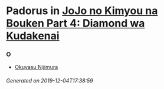 # Padorus in [JoJo no Kimyou na Bouken Part 4: Diamond wa Kudakenai](https://myanimelist.net/manga/3006/JoJo_no_Kimyou_na_Bouken_Part_4__Diamond_wa_Kudakenai)

### O
* [Okuyasu Nijimura](https://github.com/shadow578/Project-Padoru/blob/master/table-of-contents/characters/OkuyasuNijimura.md)

###### Generated on 2019-12-04T17:38:59
